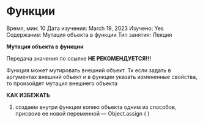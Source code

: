 # Функции

Время, мин: 10
Дата изучения: March 19, 2023
Изучено: Yes
Содержание: Мутация объекта в функции 
Тип занятия: Лекция

**Мутация объекта в функции**

Передача значения по ссылке **НЕ РЕКОМЕНДУЕТСЯ!!!**

Функция может мутировать внешний объект. Тк если задать в аргументах внешний объект и в функции указать измененные свойства, то произойдет мутация внешнего объекта

**КАК ИЗБЕЖАТЬ**

1. создаем внутри функции копию объекта одним из способов, присвоив ее новой переменной — Object.assign ( )